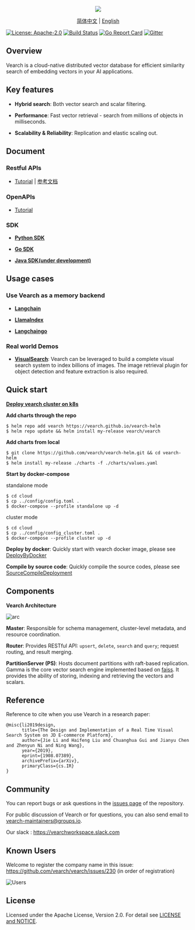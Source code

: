 <div align="center">
  <img src="assets/vearch_logo.png">
  <p>
    <a href="https://github.com/vearch/vearch/blob/master/README_ZH_CN.md">简体中文</a> | <a href="https://github.com/vearch/vearch/blob/master/README.md">English</a>
  </p>
</div>

[![License: Apache-2.0](https://img.shields.io/badge/License-Apache--2.0-blue.svg)](./LICENSE)
[![Build Status](https://github.com/vearch/vearch/actions/workflows/CI.yml/badge.svg)](https://github.com/vearch/vearch/actions/workflows/CI.yml)
[![Go Report Card](https://goreportcard.com/badge/github.com/vearch/vearch/v3)](https://goreportcard.com/report/github.com/vearch/vearch/v3)
[![Gitter](https://badges.gitter.im/vector_search/community.svg)](https://gitter.im/vector_search/community?utm_source=badge&utm_medium=badge&utm_campaign=pr-badge)

## Overview

Vearch is a cloud-native distributed vector database for efficient similarity search of embedding vectors in your AI applications.

## Key features

- **Hybrid search**: Both vector search and scalar filtering.

- **Performance**: Fast vector retrieval - search from millions of objects in milliseconds.

- **Scalability & Reliability**: Replication and elastic scaling out.

## Document

### Restful APIs

- [Tutorial](https://vearch.readthedocs.io/en/latest) | [参考文档](https://vearch.readthedocs.io/zh_CN/latest)

### OpenAPIs

- [Tutorial](https://vearch.github.io/tools#/)

### SDK

- **[Python SDK](sdk/python/README.md)**

- **[Go SDK](sdk/go/README.md)**

- **[Java SDK(under development)](sdk/java/README.md)**

## Usage cases

### Use Vearch as a memory backend

- **[Langchain](sdk/integrations/langchain/README.md)**

- **[LlamaIndex](sdk/integrations/llama-index/README.md)**

- **[Langchaingo](sdk/integrations/langchaingo/vearch/README.md)**

### Real world Demos

- **[VisualSearch](docs/Quickstart.md)**: Vearch can be leveraged to build a complete visual search system to index billions of images. The image retrieval plugin for object detection and feature extraction is also required.

## Quick start

**[Deploy vearch cluster on k8s](https://vearch.github.io/vearch-helm/)**

**Add charts through the repo**

```
$ helm repo add vearch https://vearch.github.io/vearch-helm
$ helm repo update && helm install my-release vearch/vearch
```

**Add charts from local**

```
$ git clone https://github.com/vearch/vearch-helm.git && cd vearch-helm
$ helm install my-release ./charts -f ./charts/values.yaml
```

**Start by docker-compose**

standalone mode

```
$ cd cloud
$ cp ../config/config.toml .
$ docker-compose --profile standalone up -d
```

cluster mode

```
$ cd cloud
$ cp ../config/config_cluster.toml .
$ docker-compose --profile cluster up -d
```

**Deploy by docker**: Quickly start with vearch docker image, please see [DeployByDocker](docs/DeployByDocker.md)

**Compile by source code**: Quickly compile the source codes, please see [SourceCompileDeployment](docs/SourceCompileDeployment.md)

## Components

**Vearch Architecture**

![arc](assets/architecture.excalidraw.png)

**Master**: Responsible for schema management, cluster-level metadata, and resource coordination.

**Router**: Provides RESTful API: `upsert`, `delete`, `search` and `query`; request routing, and result merging.

**PartitionServer (PS)**: Hosts document partitions with raft-based replication. Gamma is the core vector search engine implemented based on [faiss](https://github.com/facebookresearch/faiss). It provides the ability of storing, indexing and retrieving the vectors and scalars.

## Reference

Reference to cite when you use Vearch in a research paper:

```
@misc{li2019design,
      title={The Design and Implementation of a Real Time Visual Search System on JD E-commerce Platform},
      author={Jie Li and Haifeng Liu and Chuanghua Gui and Jianyu Chen and Zhenyun Ni and Ning Wang},
      year={2019},
      eprint={1908.07389},
      archivePrefix={arXiv},
      primaryClass={cs.IR}
}
```

## Community

You can report bugs or ask questions in the [issues page](https://github.com/vearch/vearch/issues) of the repository.

For public discussion of Vearch or for questions, you can also send email to vearch-maintainers@groups.io.

Our slack : https://vearchworkspace.slack.com

## Known Users

Welcome to register the company name in this issue: https://github.com/vearch/vearch/issues/230 (in order of registration)

![Users](assets/company_logos/all.jpg)

## License

Licensed under the Apache License, Version 2.0. For detail see [LICENSE and NOTICE](https://github.com/vearch/vearch/blob/master/LICENSE).
